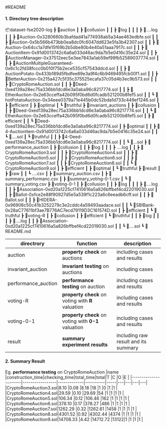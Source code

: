 
#README



#### 1. Directory tree description


📦dataset-fse2020-log
 ┣ 📂auction
 ┃ ┣ 📂collusion
 ┃ ┃ ┣ 📂log
  ┃ ┃ ┃ ┣ 📜....log
 ┃ ┃ ┣ 📜Auction-0x3280660b3bafdad41a774938ab5a34ae463edbfe.sol
 ┃ ┃ ┣ 📜Auction-0x5b566b473bb0ea8dc0fc6047dd623e5fa3b42307.sol
 ┃ ┃ ┣ 📜Auction-0x64cc1a7dfe15f69b2b5dbe80b4e40a51aaa7917c.sol
 ┃ ┃ ┣ 📜AuctionItem-0x91d0013742c6a6a033d46ac9da7b5e0416c35e24.sol
 ┃ ┃ ┣ 📜AuctionManager-0x37512eec5e3ee7843a1ab59ef99fb52589037774.sol
 ┃ ┃ ┣ 📜AuctionMultipleGuaranteed-0x6c1c2fd38fccc0b010f75b2ece535cf57543ddcd.sol
 ┃ ┃ ┣ 📜AuctionPotato-0x433b189d5fbdfee89e3a9f4c6b9469495fcb00f1.sol
 ┃ ┃ ┣ 📜BetterAuction-0x215a427c5f35c375525ecafa37c05d4b3ec9b573.sol
 ┃ ┃ ┣ 📜CryptoRomeAuction.sol
 ┃ ┃ ┣ 📜Deed-0xed139a28ec75a336bb1dcd6e3a0aba96c8217774.sol
 ┃ ┃ ┣ 📜EtherAuction-0x2e63cceffa42b095f0bd6d0fcadb521200b8fef5.sol
 ┃ ┃ ┗ 📜hotPotatoAuction-0x34eee0379a71e445b0dc52bda1d733c449ef1246.sol
 ┃ ┣ 📂efficient
 ┃ ┣ 📂optimal
 ┃ ┗ 📂truthful
 ┣ 📂invariant_auctions
 ┃ ┣ 📂collusion
 ┃ ┃ ┣ 📜Deed-0xed139a28ec75a336bb1dcd6e3a0aba96c8217774.sol
 ┃ ┃ ┗ 📜EtherAuction-0x2e63cceffa42b095f0bd6d0fcadb521200b8fef5.sol
 ┃ ┣ 📂efficient
 ┃ ┃ ┗ 📜Deed-0xed139a28ec75a336bb1dcd6e3a0aba96c8217774.sol
 ┃ ┣ 📂optimal
 ┃ ┃ ┣ 📜4-AuctionItem-0x91d0013742c6a6a033d46ac9da7b5e0416c35e24.sol
 ┃ ┃ ┗ 📜....sol
 ┃ ┗ 📂truthful
 ┃ ┃ ┣ 📜4-Deed-0xed139a28ec75a336bb1dcd6e3a0aba96c8217774.sol
 ┃ ┃ ┗ 📜...sol
 ┣ 📂performance_auction
 ┃ ┣ 📂collusion
 ┃ ┃ ┣ 📂log
 ┃ ┃ ┃ ┣ ....log
 ┃ ┃ ┣ 📜CryptoRomeAuction3.sol
 ┃ ┃ ┣ 📜CryptoRomeAuction4.sol
 ┃ ┃ ┣ 📜CryptoRomeAuction5.sol
 ┃ ┃ ┣ 📜CryptoRomeAuction6.sol
 ┃ ┃ ┣ 📜CryptoRomeAuction7.sol
 ┃ ┃ ┣ 📜CryptoRomeAuction8.sol
 ┃ ┃ ┗ 📜CryptoRomeAuction9.sol
 ┃ ┣ 📂efficient
 ┃ ┣ 📂optimal
 ┃ ┗ 📂truthful
 ┣ 📂result
 ┃ ┣ 📂raw
 ┃ ┃ ┗ ....csv
 ┃ ┣ 📜summary_auction.csv
 ┃ ┣ 📜summary_performanc.csv
 ┃ ┣ 📜summary_voting-0-1.csv
 ┃ ┗ 📜summary_voting.csv
 ┣ 📂voting-0-1
 ┃ ┣ 📂collusion
 ┃ ┃ ┣ 📂log
 ┃ ┃ ┃ ┣ 📜....log
 ┃ ┃ ┣ 📜Association-0xd20a1225cf7410616a5a826bffbef4cd22019030.sol
 ┃ ┃ ┣ 📜Ballot-0xfce2e88f90927d5e5a539f1c223a6c6eeadb6cff.sol
 ┃ ┃ ┣ 📜Ballot.sol
 ┃ ┃ ┣ 📜HIDERA-0x96906c50c41b3252279c3e2cddc4a59493aadace.sol
 ┃ ┃ ┗ 📜SBIBank-0x28aC77611bf3ae7B776AC7ecd79119D3C161574D.sol
 ┃ ┣ 📂efficient
 ┃ ┗ 📂truthful
 ┣ 📂voting-R
 ┃ ┣ 📂collusion
 ┃ ┣ 📂efficient
 ┃ ┗ 📂truthful
 ┃ ┃ ┣ 📂log
 ┃ ┃ ┃ ┣ 📜....log
 ┃ ┃ ┣ 📜Association-0xd20a1225cf7410616a5a826bffbef4cd22019030.sol
 ┃ ┃ ┗ 📜....sol
 ┗ 📜README.md

| directrory | function | description|
|---------|----------|-----------|
| auction |  __property check__ on auctions | including cases and results|
|invariant_auction|  __invariant testing__ on auctions| including cases|
|performance_auction| __performance testing__ on auction |  including cases and results|
|voting-R|  __property check__ on voting with __R__ valuation| including cases and results|
|voting-0-1| __property check__ on voting with __0-1__ valuation | including cases and results|
| result | __summary  experiment results__ | including raw result and its summary|


#### 2. Summary Result

Eg. __performance testing__ on CryptoRomeAuction
|name                  |construction_time|checking_time|total_time|total|T  |C  |O  |E  |
|----------------------|-----------------|-------------|----------|-----|---|---|---|---|
|CryptoRomeAuction3.sol|8.10             |0.08         |8.18      |18   |1  |0  |1  |1  |
|CryptoRomeAuction4.sol|29.59            |0.10         |29.69     |54   |1  |1  |1  |1  |
|CryptoRomeAuction5.sol|106.34           |0.12         |106.46    |162  |1  |1  |1  |1  |
|CryptoRomeAuction6.sol|378.10           |0.17         |378.27    |486  |1  |1  |1  |1  |
|CryptoRomeAuction7.sol|1262.29          |0.32         |1262.61   |1458 |1  |1  |1  |1  |
|CryptoRomeAuction8.sol|4301.52          |0.92         |4302.44   |4374 |1  |1  |1  |1  |
|CryptoRomeAuction9.sol|14708.33         |4.42         |14712.72  |13122|1  |1  |1  |1  |
